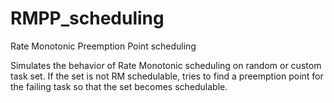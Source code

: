 RMPP_scheduling
===============

Rate Monotonic Preemption Point scheduling

Simulates the behavior of Rate Monotonic scheduling on random or custom task set.
If the set is not RM schedulable, tries to find a preemption point for the failing task so that the set becomes schedulable.
